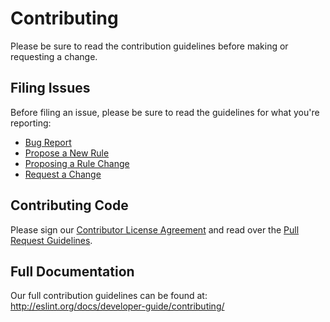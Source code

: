 # Contributing

Please be sure to read the contribution guidelines before making or requesting a change.

## Filing Issues

Before filing an issue, please be sure to read the guidelines for what you're reporting:

* [Bug Report](http://eslint.org/docs/developer-guide/contributing/reporting-bugs)
* [Propose a New Rule](http://eslint.org/docs/developer-guide/contributing/new-rules)
* [Proposing a Rule Change](http://eslint.org/docs/developer-guide/contributing/rule-changes)
* [Request a Change](http://eslint.org/docs/developer-guide/contributing/changes)

## Contributing Code

Please sign our [Contributor License Agreement](https://contribute.jquery.org/CLA/) and read over the [Pull Request Guidelines](http://eslint.org/docs/developer-guide/contributing/pull-requests).

## Full Documentation

Our full contribution guidelines can be found at:
http://eslint.org/docs/developer-guide/contributing/
